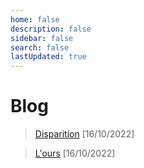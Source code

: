 ```yaml
---
home: false
description: false
sidebar: false
search: false
lastUpdated: true
---
```


# Blog

>  [Disparition](/blog/disparition) [16/10/2022]

>  [L'ours](/blog/ours) [16/10/2022]